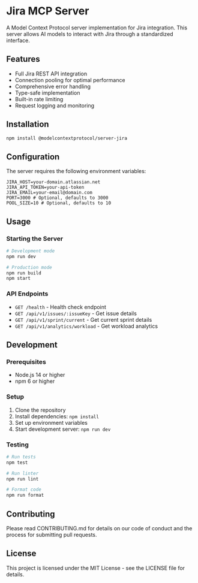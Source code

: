 # Jira MCP Server

A Model Context Protocol server implementation for Jira integration. This server allows AI models to interact with Jira through a standardized interface.

## Features

- Full Jira REST API integration
- Connection pooling for optimal performance
- Comprehensive error handling
- Type-safe implementation
- Built-in rate limiting
- Request logging and monitoring

## Installation

```bash
npm install @modelcontextprotocol/server-jira
```

## Configuration

The server requires the following environment variables:

```env
JIRA_HOST=your-domain.atlassian.net
JIRA_API_TOKEN=your-api-token
JIRA_EMAIL=your-email@domain.com
PORT=3000 # Optional, defaults to 3000
POOL_SIZE=10 # Optional, defaults to 10
```

## Usage

### Starting the Server

```bash
# Development mode
npm run dev

# Production mode
npm run build
npm start
```

### API Endpoints

- `GET /health` - Health check endpoint
- `GET /api/v1/issues/:issueKey` - Get issue details
- `GET /api/v1/sprint/current` - Get current sprint details
- `GET /api/v1/analytics/workload` - Get workload analytics

## Development

### Prerequisites

- Node.js 14 or higher
- npm 6 or higher

### Setup

1. Clone the repository
2. Install dependencies: `npm install`
3. Set up environment variables
4. Start development server: `npm run dev`

### Testing

```bash
# Run tests
npm test

# Run linter
npm run lint

# Format code
npm run format
```

## Contributing

Please read CONTRIBUTING.md for details on our code of conduct and the process for submitting pull requests.

## License

This project is licensed under the MIT License - see the LICENSE file for details.